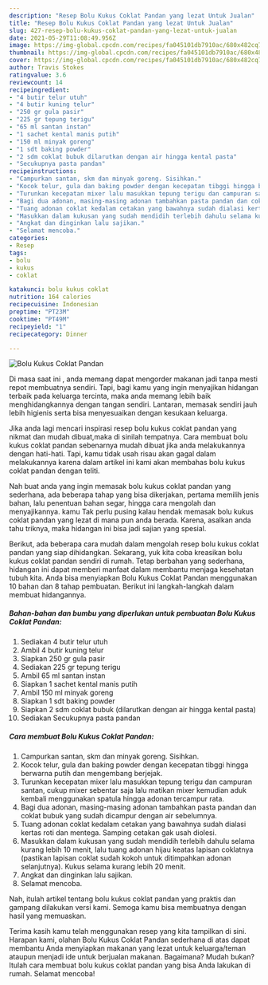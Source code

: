 ```yaml
---
description: "Resep Bolu Kukus Coklat Pandan yang lezat Untuk Jualan"
title: "Resep Bolu Kukus Coklat Pandan yang lezat Untuk Jualan"
slug: 427-resep-bolu-kukus-coklat-pandan-yang-lezat-untuk-jualan
date: 2021-05-29T11:08:49.956Z
image: https://img-global.cpcdn.com/recipes/fa045101db7910ac/680x482cq70/bolu-kukus-coklat-pandan-foto-resep-utama.jpg
thumbnail: https://img-global.cpcdn.com/recipes/fa045101db7910ac/680x482cq70/bolu-kukus-coklat-pandan-foto-resep-utama.jpg
cover: https://img-global.cpcdn.com/recipes/fa045101db7910ac/680x482cq70/bolu-kukus-coklat-pandan-foto-resep-utama.jpg
author: Travis Stokes
ratingvalue: 3.6
reviewcount: 14
recipeingredient:
- "4 butir telur utuh"
- "4 butir kuning telur"
- "250 gr gula pasir"
- "225 gr tepung terigu"
- "65 ml santan instan"
- "1 sachet kental manis putih"
- "150 ml minyak goreng"
- "1 sdt baking powder"
- "2 sdm coklat bubuk dilarutkan dengan air hingga kental pasta"
- "Secukupnya pasta pandan"
recipeinstructions:
- "Campurkan santan, skm dan minyak goreng. Sisihkan."
- "Kocok telur, gula dan baking powder dengan kecepatan tibggi hingga berwarna putih dan mengembang berjejak."
- "Turunkan kecepatan mixer lalu masukkan tepung terigu dan campuran santan, cukup mixer sebentar saja lalu matikan mixer kemudian aduk kembali menggunakan spatula hingga adonan tercampur rata."
- "Bagi dua adonan, masing-masing adonan tambahkan pasta pandan dan coklat bubuk yang sudah dicampur dengan air sebelumnya."
- "Tuang adonan coklat kedalam cetakan yang bawahnya sudah dialasi kertas roti dan mentega. Samping cetakan gak usah diolesi."
- "Masukkan dalam kukusan yang sudah mendidih terlebih dahulu selama kurang lebih 10 menit, lalu tuang adonan hijau keatas lapisan coklatnya (pastikan lapisan coklat sudah kokoh untuk ditimpahkan adonan selanjutnya). Kukus selama kurang lebih 20 menit."
- "Angkat dan dinginkan lalu sajikan."
- "Selamat mencoba."
categories:
- Resep
tags:
- bolu
- kukus
- coklat

katakunci: bolu kukus coklat 
nutrition: 164 calories
recipecuisine: Indonesian
preptime: "PT23M"
cooktime: "PT49M"
recipeyield: "1"
recipecategory: Dinner

---
```



![Bolu Kukus Coklat Pandan](https://img-global.cpcdn.com/recipes/fa045101db7910ac/680x482cq70/bolu-kukus-coklat-pandan-foto-resep-utama.jpg)

Di masa  saat ini , anda memang dapat mengorder makanan jadi tanpa mesti repot membuatnya sendiri. Tapi, bagi kamu yang ingin menyajikan hidangan terbaik pada keluarga tercinta, maka anda memang lebih baik menghidangkannya dengan tangan sendiri. Lantaran, memasak sendiri jauh lebih higienis serta bisa menyesuaikan dengan kesukaan keluarga.

Jika anda lagi mencari inspirasi resep bolu kukus coklat pandan yang nikmat dan mudah dibuat,maka di sinilah tempatnya. Cara membuat bolu kukus coklat pandan  sebenarnya mudah dibuat jika anda melakukannya dengan hati-hati. Tapi, kamu tidak usah risau akan gagal dalam melakukannya 
karena dalam artikel ini kami akan membahas bolu kukus coklat pandan dengan teliti.  



Nah buat anda yang ingin memasak bolu kukus coklat pandan yang sederhana, ada beberapa tahap yang bisa dikerjakan, pertama memilih jenis bahan, lalu penentuan bahan segar, hingga cara mengolah dan menyajikannya. kamu Tak perlu pusing kalau hendak memasak bolu kukus coklat pandan yang lezat di mana pun anda berada. Karena, asalkan anda  tahu triknya, maka hidangan ini bisa jadi sajian yang spesial.

Berikut, ada beberapa cara mudah dalam mengolah resep bolu kukus coklat pandan yang siap dihidangkan. Sekarang, yuk kita coba kreasikan bolu kukus coklat pandan sendiri di rumah. Tetap berbahan yang sederhana, hidangan ini dapat memberi manfaat dalam membantu menjaga kesehatan tubuh kita. Anda bisa menyiapkan Bolu Kukus Coklat Pandan menggunakan 10 bahan dan 8 tahap pembuatan. Berikut ini langkah-langkah dalam membuat hidangannya.

<!--inarticleads1-->

##### Bahan-bahan dan bumbu yang diperlukan untuk pembuatan Bolu Kukus Coklat Pandan:

1. Sediakan 4 butir telur utuh
1. Ambil 4 butir kuning telur
1. Siapkan 250 gr gula pasir
1. Sediakan 225 gr tepung terigu
1. Ambil 65 ml santan instan
1. Siapkan 1 sachet kental manis putih
1. Ambil 150 ml minyak goreng
1. Siapkan 1 sdt baking powder
1. Siapkan 2 sdm coklat bubuk (dilarutkan dengan air hingga kental pasta)
1. Sediakan Secukupnya pasta pandan




<!--inarticleads2-->

##### Cara membuat Bolu Kukus Coklat Pandan:

1. Campurkan santan, skm dan minyak goreng. Sisihkan.
1. Kocok telur, gula dan baking powder dengan kecepatan tibggi hingga berwarna putih dan mengembang berjejak.
1. Turunkan kecepatan mixer lalu masukkan tepung terigu dan campuran santan, cukup mixer sebentar saja lalu matikan mixer kemudian aduk kembali menggunakan spatula hingga adonan tercampur rata.
1. Bagi dua adonan, masing-masing adonan tambahkan pasta pandan dan coklat bubuk yang sudah dicampur dengan air sebelumnya.
1. Tuang adonan coklat kedalam cetakan yang bawahnya sudah dialasi kertas roti dan mentega. Samping cetakan gak usah diolesi.
1. Masukkan dalam kukusan yang sudah mendidih terlebih dahulu selama kurang lebih 10 menit, lalu tuang adonan hijau keatas lapisan coklatnya (pastikan lapisan coklat sudah kokoh untuk ditimpahkan adonan selanjutnya). Kukus selama kurang lebih 20 menit.
1. Angkat dan dinginkan lalu sajikan.
1. Selamat mencoba.




Nah, itulah artikel tentang  bolu kukus coklat pandan  yang praktis dan gampang dilakukan versi kami. Semoga kamu bisa membuatnya dengan hasil yang memuaskan. 

Terima kasih kamu telah menggunakan resep yang kita tampilkan di sini. Harapan kami, olahan  Bolu Kukus Coklat Pandan sederhana di atas dapat membantu Anda menyiapkan makanan yang lezat untuk keluarga/teman ataupun menjadi ide untuk berjualan makanan. Bagaimana? Mudah bukan? Itulah cara membuat bolu kukus coklat pandan yang bisa Anda lakukan di rumah. Selamat mencoba!

